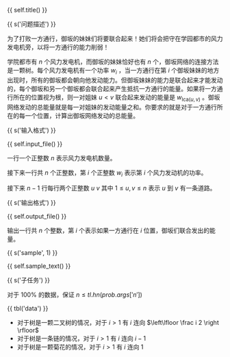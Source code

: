 {{ self.title() }}

{{ s('问题描述') }}

为了打败一方通行，御坂的妹妹们将要联合起来！她们将会把守在学园都市的风力发电机旁，以将一方通行的能力削弱！

学院都市有 $n$ 个风力发电机，而御坂的妹妹恰好也有 $n$ 个，御坂网络的连接方法是一颗树。每个风力发电机有一个功率 $w_i$ ，当一方通行在第 $i$ 个御坂妹妹的地方出现时，所有的御坂都会朝向他发动能力。但御坂妹妹的能力是联合起来才能发动的，每个御坂和另一个御坂都会联合起来产生抵抗一方通行的能量。如果将一方通行所在的位置视为根，则一对姐妹 $u < v$ 联合起来发动的能量是 $w_{\mathrm{lca}(u, v)}$ 。御坂网络发动的总能量就是每一对姐妹的发动能量之和。你要求的就是对于一方通行所在的每一个位置，计算出御坂网络发动的总能量。

{{ s('输入格式') }}

{{ self.input_file() }}

一行一个正整数 $n$ 表示风力发电机数量。

接下来一行共 $n$ 个正整数，第 $i$ 个正整数 $w_i$ 表示第 $i$ 个风力发动机的功率。

接下来 $n - 1$ 行每行两个正整数 $u\ v$ 其中 $1 \le u, v \le n$ 表示 $u$ 到 $v$ 有一条道路。

{{ s('输出格式') }}

{{ self.output_file() }}

输出一行共 $n$ 个整数，第 $i$ 个表示如果一方通行在 $i$ 位置，御坂们联合发出的能量。

{{ s('sample', 1) }}

{{ self.sample_text() }}

{{ s('子任务') }}

对于 $100\%$ 的数据，保证 $n \le {{ tl.hn(prob.args['n']) }}$

{{ tbl('data') }}

* 对于树是一颗二叉树的情况，对于 $i > 1$ 有 $i$ 连向 $\left\lfloor \frac i 2 \right \rfloor$
* 对于树是一条链的情况，对于 $i > 1$ 有 $i$ 连向 $i - 1$
* 对于树是一颗菊花的情况，对于 $i > 1$ 有 $i$ 连向 1
